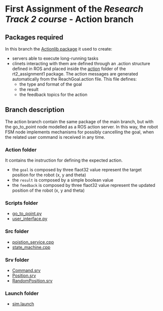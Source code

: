 # First Assignment of the *Research Track 2 course* - Action branch
## Packages required
In this branch the [Actionlib package](http://wiki.ros.org/actionlib) it used to create:
- servers able to execute long-running tasks
- clinets interacting with them are defined through an .action structure defined in ROS and placed inside the [action](https://github.com/piquet8/rt2_assignment1/tree/action/action) folder of the rt2_assignment1 package. The action messages are generated automatically from the ReachGoal.action file. This file defines:
  - the type and format of the goal
  - the result
  - the feedback topics for the action
## Branch description
The action branch contain the same package of the main branch, but with the go_to_point node modelled as a ROS action server. In this way, the robot FSM node implements mechanisms for possibly cancelling the goal, when the related user command is received in any time.
### Action folder
It contains the instruction for defining the expected action. 
- the `goal` is composed by three flaot32 value represent the target position for the robot (x, y and theta)
- the `result` is composed by a simple boolean value
- the `feedback` is composed by three flaot32 value represent the updated position of the robot (x, y and theta)
### Scripts folder
- [go_to_point.py](https://github.com/piquet8/rt2_assignment1/blob/action/scripts/go_to_point.py)
- [user_interface.py](https://github.com/piquet8/rt2_assignment1/blob/action/scripts/user_interface.py)
### Src folder
- [poistion_service.cpp](https://github.com/piquet8/rt2_assignment1/blob/action/src/position_service.cpp)
- [state_machine.cpp](https://github.com/piquet8/rt2_assignment1/blob/action/src/state_machine.cpp)
### Srv folder 
- [Command.srv](https://github.com/piquet8/rt2_assignment1/blob/action/srv/Command.srv)
- [Position.srv](https://github.com/piquet8/rt2_assignment1/blob/action/srv/Position.srv)
- [RandomPosition.srv](https://github.com/piquet8/rt2_assignment1/blob/action/srv/RandomPosition.srv)
### Launch folder
- [sim.launch](https://github.com/piquet8/rt2_assignment1/blob/action/launch/sim.launch)
